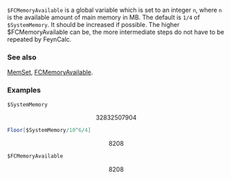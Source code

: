 `$FCMemoryAvailable` is  a global variable which is set to an integer `n`, where `n` is the available amount of main memory in MB. The default is `1/4` of `$SystemMemory`. It should be increased if possible. The higher $FCMemoryAvailable can be, the more intermediate steps do not have to be repeated by FeynCalc.

### See also

[MemSet](MemSet), [FCMemoryAvailable](FCMemoryAvailable).

### Examples

```mathematica
$SystemMemory
```

$$32832507904$$

```mathematica
Floor[$SystemMemory/10^6/4]
```

$$8208$$

```mathematica
$FCMemoryAvailable
```

$$8208$$